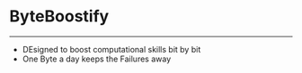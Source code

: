 # <h1>ByteBoostify</h1>
<hr>
<ul>
  <li>DEsigned to boost computational skills bit by bit</li>
  <li>One Byte a day keeps the Failures away</li>
  
</ul>
